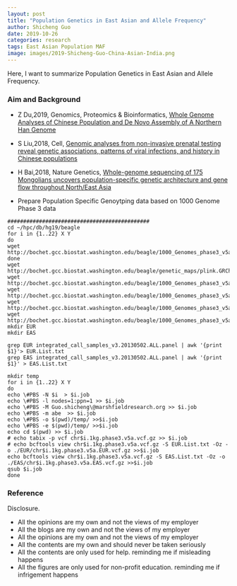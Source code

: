 ```yaml
---
layout: post
title: "Population Genetics in East Asian and Allele Frequency"
author: Shicheng Guo
date: 2019-10-26
categories: research
tags: East Asian Population MAF
image: images/2019-Shicheng-Guo-China-Asian-India.png	
---
```


Here, I want to summarize Population Genetics in East Asian and Allele Frequency. 


###  Aim and Background
* Z Du,2019, Genomics, Proteomics & Bioinformatics, [Whole Genome Analyses of Chinese Population and De Novo Assembly of A Northern Han Genome](https://www.ncbi.nlm.nih.gov/pubmed/31494266)
* S Liu,2018, Cell, [Genomic analyses from non-invasive prenatal testing reveal genetic associations, patterns of viral infections, and history in Chinese populations](https://www.ncbi.nlm.nih.gov/pubmed/30290141)
* H Bai,2018, Nature Genetics, [Whole-genome sequencing of 175 Mongolians uncovers population-specific genetic architecture and gene flow throughout North/East Asia](https://www.nature.com/articles/s41588-018-0250-5)


* Prepare Population Specific Genoytping data based on 1000 Genome Phase 3 data
```
#############################################
cd ~/hpc/db/hg19/beagle
for i in {1..22} X Y
do
wget http://bochet.gcc.biostat.washington.edu/beagle/1000_Genomes_phase3_v5a/b37.vcf/chr$i.1kg.phase3.v5a.vcf.gz
done
wget http://bochet.gcc.biostat.washington.edu/beagle/genetic_maps/plink.GRCh37.map.zip
wget http://bochet.gcc.biostat.washington.edu/beagle/1000_Genomes_phase3_v5a/sample_info/20140625_related_individuals.txt
wget http://bochet.gcc.biostat.washington.edu/beagle/1000_Genomes_phase3_v5a/sample_info/integrated_call_male_samples_v3.20130502.ALL.panel
wget http://bochet.gcc.biostat.washington.edu/beagle/1000_Genomes_phase3_v5a/sample_info/integrated_call_samples.20130502.ALL.ped
wget http://bochet.gcc.biostat.washington.edu/beagle/1000_Genomes_phase3_v5a/sample_info/integrated_call_samples_v3.20130502.ALL.panel
mkdir EUR
mkdir EAS

grep EUR integrated_call_samples_v3.20130502.ALL.panel | awk '{print $1}'> EUR.List.txt
grep EAS integrated_call_samples_v3.20130502.ALL.panel | awk '{print $1}' > EAS.List.txt

mkdir temp
for i in {1..22} X Y
do
echo \#PBS -N $i  > $i.job
echo \#PBS -l nodes=1:ppn=1 >> $i.job
echo \#PBS -M Guo.shicheng\@marshfieldresearch.org >> $i.job
echo \#PBS -m abe  >> $i.job
echo \#PBS -o $(pwd)/temp/ >>$i.job
echo \#PBS -e $(pwd)/temp/ >>$i.job
echo cd $(pwd) >> $i.job
# echo tabix -p vcf chr$i.1kg.phase3.v5a.vcf.gz >> $i.job
# echo bcftools view chr$i.1kg.phase3.v5a.vcf.gz -S EUR.List.txt -Oz -o ./EUR/chr$i.1kg.phase3.v5a.EUR.vcf.gz >>$i.job
echo bcftools view chr$i.1kg.phase3.v5a.vcf.gz -S EAS.List.txt -Oz -o ./EAS/chr$i.1kg.phase3.v5a.EAS.vcf.gz >>$i.job
qsub $i.job
done
```

###  Reference


Disclosure.
* All the opinions are my own and not the views of my employer
* All the blogs are my own and not the views of my employer
* All the opinions are my own and not the views of my employer
* All the contents are my own and should never be taken seriously
* All the contents are only used for help. reminding me if misleading happens
* All the figures are only used for non-profit education. reminding me if infrigement happens
